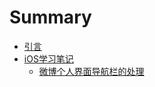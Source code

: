 # Summary

* [引言](README.md)
* [iOS学习笔记](11.md)
   * [微博个人界面导航栏的处理](wei_bo_ge_ren_jie_mian_dao_hang_lan_de_chu_li.md)

